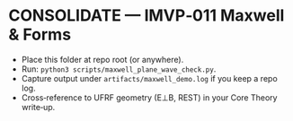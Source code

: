 
# CONSOLIDATE — IMVP‑011 Maxwell & Forms

- Place this folder at repo root (or anywhere).
- Run: `python3 scripts/maxwell_plane_wave_check.py`.
- Capture output under `artifacts/maxwell_demo.log` if you keep a repo log.
- Cross‑reference to UFRF geometry (E⊥B, REST) in your Core Theory write‑up.

